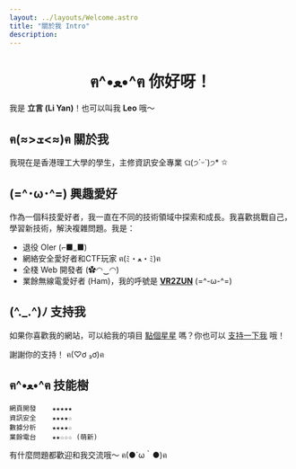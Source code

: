 ```yaml
---
layout: ../layouts/Welcome.astro
title: "關於我 Intro"
description: 
---
```

<h1 align="center">ฅ^•ﻌ•^ฅ 你好呀！</h1>

我是 **立言 (Li Yan)**！也可以叫我 **Leo** 哦～

## ฅ(≈>ܫ<≈)ฅ 關於我

我現在是香港理工大學的學生，主修資訊安全專業 ଘ(੭ˊᵕˋ)੭* ✩

## (=^･ω･^=) 興趣愛好

作為一個科技愛好者，我一直在不同的技術領域中探索和成長。我喜歡挑戰自己，學習新技術，解決複雜問題。我是：

- 退役 OIer (⌐■_■)
- 網絡安全愛好者和CTF玩家 ฅ(ﾐ・ﻌ・ﾐ)ฅ
- 全棧 Web 開發者 (✿◠‿◠)
- 業餘無線電愛好者 (Ham)，我的呼號是 <a href="//vr2zun.com" target="_blank" rel="noopener noreferrer" class="underline-offset-4 underline decoration-dotted hover:decoration-white decoration-gray-600">**VR2ZUN**</a> (=^-ω-^=)

## (^._.^)ﾉ 支持我

如果你喜歡我的網站，可以給我的項目 <a href="//github.com/liyanqwq/liyan.moe" target="_blank" rel="noopener noreferrer" class="underline-offset-4 underline decoration-dotted hover:decoration-white decoration-gray-600">點個星星</a> 嗎？你也可以 <a href="/donate" class="underline-offset-4 underline decoration-dotted hover:decoration-white decoration-gray-600">支持一下我</a> 哦！

謝謝你的支持！ ฅ(♡ơ ₃ơ)ฅ

## ฅ^•ﻌ•^ฅ 技能樹

```
網頁開發    ★★★★★
資訊安全    ★★★★☆
數據分析    ★★★★☆
業餘電台    ★★☆☆☆ (萌新)
```

有什麼問題都歡迎和我交流哦～ ฅ(●´ω｀●)ฅ